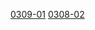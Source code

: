 [0309-01](https://cdn.jsdelivr.net/gh/ghkf85apmv/tars/0308/0308_.7z.001) [0308-02](https://cdn.jsdelivr.net/gh/ghkf85apmv/tars/0309/0309_.7z.002)  
